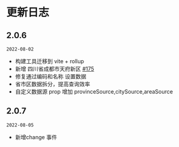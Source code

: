 
# 更新日志



## 2.0.6 


`2022-08-02`

-  构建工具迁移到 vite + rollup
-  新增 四川省成都市天府新区 [#175](https://github.com/jcc/v-distpicker/pull/175)
-  修复通过编码和名称 设置数据
-  省市区数据拆分，提高查询效率
-  自定义数据源 prop 增加 provinceSource,citySource,areaSource



## 2.0.7 


`2022-08-05`

-  新增change 事件





